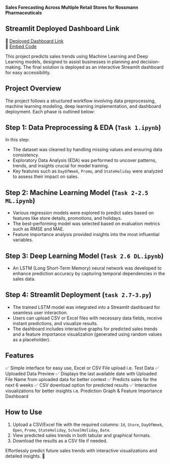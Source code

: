 **Sales Forecasting Across Multiple Retail Stores for Rossmann Pharmaceuticals**

## Streamlit Deployed Dashboard Link
🔗 [Deployed Dashboard Link](https://salesforecastingproject-6-baycznp8znqyhupggduqbm.streamlit.app/)  
🔗 [Embed Code](https://salesforecastingproject-6-baycznp8znqyhupggduqbm.streamlit.app/?embed_options=show_toolbar,show_padding,show_footer,light_theme,show_colored_line)  

This project predicts sales trends using Machine Learning and Deep Learning models, designed to assist businesses in planning and decision-making. The final solution is deployed as an interactive Streamlit dashboard for easy accessibility.

## Project Overview
The project follows a structured workflow involving data preprocessing, machine learning modeling, deep learning implementation, and dashboard deployment. Each phase is outlined below:

## Step 1: Data Preprocessing & EDA (`Task 1.ipynb`)
In this step:
- The dataset was cleaned by handling missing values and ensuring data consistency.
- Exploratory Data Analysis (EDA) was performed to uncover patterns, trends, and insights crucial for model training.
- Key features such as `DayOfWeek`, `Promo`, and `StateHoliday` were analyzed to assess their impact on sales.

## Step 2: Machine Learning Model (`Task 2-2.5 ML.ipynb`)
- Various regression models were explored to predict sales based on features like store details, promotions, and holidays.
- The best-performing model was selected based on evaluation metrics such as RMSE and MAE.
- Feature importance analysis provided insights into the most influential variables.

## Step 3: Deep Learning Model (`Task 2.6 DL.ipynb`)
- An LSTM (Long Short-Term Memory) neural network was developed to enhance prediction accuracy by capturing temporal dependencies in the sales data.

## Step 4: Streamlit Deployment (`task 2.7-3.py`)
- The trained LSTM model was integrated into a Streamlit dashboard for seamless user interaction.
- Users can upload CSV or Excel files with necessary data fields, receive instant predictions, and visualize results.
- The dashboard includes interactive graphs for predicted sales trends and a feature importance visualization (generated using random values as a placeholder).

## Features
✅ Simple interface for easy use, Excel or CSV File upload i.e. Test Data
✅ Uploaded Data Preview
✅ Displays the last available date with Uploaded File Name from uploaded data for better context
✅ Predicts sales for the next 6 weeks
✅ CSV download option for predicted results
✅ Interactive visualizations for better insights i.e. Prediction Graph & Feature Importance Dashboard

## How to Use
1. Upload a CSV/Excel file with the required columns: `Id`, `Store`, `DayOfWeek`, `Open`, `Promo`, `StateHoliday`, `SchoolHoliday`, `Date`.
2. View predicted sales trends in both tabular and graphical formats.
3. Download the results as a CSV file if needed.

Effortlessly predict future sales trends with interactive visualizations and detailed insights. 🚀
